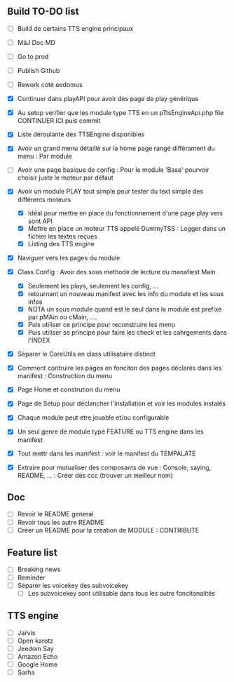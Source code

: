 ## Build TO-DO list
* [ ] Build de certains TTS engine principaux
* [ ] MàJ Doc MD
* [ ] Go to prod
* [ ] Publish Github
* [ ] Rework coté eedomus

* [x] Continuer dans playAPI pour avoir des page de play générique
* [x] Au setup verifier que les module type TTS en un pTtsEngineApi.php file CONTINUER ICI puis commit
* [x] Liste déroulante des TTSEngine disponibles

* [x] Avoir un grand menu détaillé sur la home page rangé différament du menu : Par module
* [ ] Avoir une page basique de config : Pour le module 'Base' pourvoir choisir juste le moteur par défaut
* [x] Avoir un module PLAY tout simple pour tester du text simple des différents moteurs
	* [x] Idéal pour mettre en place du fonctionnement d'une page play vers sont API
	* [x] Mettre en place un moteur TTS appelé DummyTSS : Logger dans un fichier les textes reçues
	* [x] Listing des TTS engine
* [x] Naviguer vers les pages du module
* [x] Class Config : Avoir des sous methode de lecture du manafiest Main
	* [x] Seulement les plays, seulement les config, ...
	* [x] retournant un nouveau manifest avec les info du module et les sous infos
	* [x] NOTA un sous module quand est le seul dans le module est prefixé par pMAin ou cMain, ....
	* [x] Puis utiliser ce principe pour reconstruire les menu
	* [x] Puis utiliser se principe pour faire les check et les cahrgements dans l'INDEX
* [x] Séparer le CoreUtils en class utilisataire distinct
* [x] Comment contruire les pages en fonciton des pages déclarés dans les manifest : Construction du menu
* [x] Page Home et constrution du menu
* [x] Page de Setup pour déclancher l'installation et voir les modules instalés
* [x] Chaque module peut etre jouable et/ou configurable
* [x] Un seul genre de module typé FEATURE ou TTS engine dans les manifest
* [x] Tout mettr dans les manifest : voir le manifest du TEMPALATE
* [x] Extraire pour mutualiser des composants de vue : Console, saying, README, ... : Créer des ccc (trouver un meilleur nom)

## Doc
* [ ] Revoir le README general
* [ ] Revoir tous les autre README
* [ ] Créer un README pour la creation de MODULE : CONTRIBUTE

## Feature list
* [ ] Breaking news
* [ ] Reminder
* [ ] Séparer les voicekey des subvoicekey
	* [ ] Les subvoicekey sont utilisable dans tous les autre foncitonalités

## TTS engine
* [ ] Jarvis
* [ ] Open karotz
* [ ] Jeedom Say
* [ ] Amazon Echo
* [ ] Google Home
* [ ] Sarha
